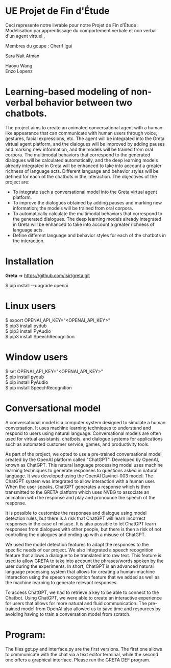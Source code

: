 # UE Projet de Fin d'Étude
Ceci represente notre livrable pour notre Projet de Fin d'Étude : Modélisation par apprentissage du comportement verbale et non verbal d'un agent virtuel , 

Membres du goupe :
Cherif Igui   

Sara Nait Atman  

Haoyu Wang  
Enzo Lopenz  





# Learning-based modeling of non-verbal behavior between two chatbots.



The project aims to create an animated conversational agent with a human-like appearance that can communicate with human users through voice, gestures, facial expressions, etc. The agent will be integrated into the Greta virtual agent platform, and the dialogues will be improved by adding pauses and marking new information, and the models will be trained from oral corpora. The multimodal behaviors that correspond to the generated dialogues will be calculated automatically, and the deep learning models already integrated in Greta will be enhanced to take into account a greater richness of language acts. Different language and behavior styles will be defined for each of the chatbots in the interaction. The objectives of the project are:

*  To integrate such a conversational model into the Greta virtual agent platform.
*  To improve the dialogues obtained by adding pauses and marking new information; the models will be trained from oral corpora.
*  To automatically calculate the multimodal behaviors that correspond to the generated dialogues. The deep learning models already integrated in Greta will be enhanced to take into account a greater richness of language acts.
*  Define different language and behavior styles for each of the chatbots in the interaction.






# Installation

**Greta** => https://github.com/isir/greta.git  

$ pip install --upgrade openai 


# Linux users
 
$ export OPENAI_API_KEY="<OPENAI_API_KEY>"    
$ pip3 install pydub  
$ pip3 install PyAudio   
$ pip3 install SpeechRecognition  


# Window users

$ set OPENAI_API_KEY="<OPENAI_API_KEY>"    
$ pip install pydub  
$ pip install PyAudio  
$ pip install SpeechRecognition  
 
 
 
  
# Conversational model
A conversational model is a computer system designed to simulate a human conversation. It uses machine learning techniques to understand and respond to users using natural language. Conversational models are often used for virtual assistants, chatbots, and dialogue systems for applications such as automated customer service, games, and productivity tools.

As part of the project, we opted to use a pre-trained conversational model created by the OpenAI platform called "ChatGPT". Developed by OpenAI, known as ChatGPT. This natural language processing model uses machine learning techniques to generate responses to questions asked in natural language. It was developed using the OpenAI Davinci-003 model. The ChatGPT system was integrated to allow interaction with a human user. When the user speaks, ChatGPT generates a response which is then transmitted to the GRETA platform which uses NVBG to associate an animation with the response and play and pronounce the speech of the response.

It is possible to customize the responses and dialogue using model detection rules, but there is a risk that ChatGPT will learn incorrect responses in the case of misuse. It is also possible to let ChatGPT learn responses from dialogues with other people, but there is then a risk of not controlling the dialogues and ending up with a misuse of ChatGPT.

We used the model detection features to adapt the responses to the specific needs of our project. We also integrated a speech recognition feature that allows a dialogue to be translated into raw text. This feature is used to allow GRETA to take into account the phrases/words spoken by the user during the experiments. In short, ChatGPT is an advanced natural language processing system that allows for creating a human-machine interaction using the speech recognition feature that we added as well as the machine learning to generate relevant responses.

To access ChatGPT, we had to retrieve a key to be able to connect to the Chatbot. Using ChatGPT, we were able to create an interactive experience for users that allows for more natural and fluid communication. The pre-trained model from OpenAI also allowed us to save time and resources by avoiding having to train a conversation model from scratch.

 
# Program:
The files gpt.py and interface.py are the first versions. The first one allows to communicate with the chat via a text editor terminal, while the second one offers a graphical interface. Please run the GRETA DEF program.
